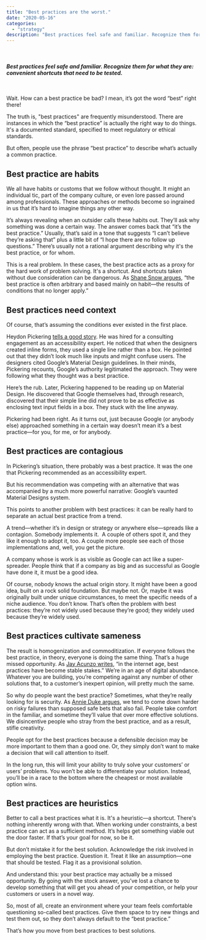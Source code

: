 ```yaml
---
title: "Best practices are the worst."
date: "2020-05-16"
categories:
  - "strategy"
description: "Best practices feel safe and familiar. Recognize them for what they are: convenient shortcuts that need to be tested."
---
```


 

#### _Best practices feel safe and familiar. Recognize them for what they are: convenient shortcuts that need to be tested._

 

Wait. How can a best practice be bad? I mean, it’s got the word “best” right there!  

The truth is, "best practices" are frequently misunderstood. There are instances in which the “best practice” is actually the right way to do things. It's a documented standard, specified to meet regulatory or ethical standards.  

But often, people use the phrase “best practice” to describe what’s actually a common practice. 

## Best practice are habits

We all have habits or customs that we follow without thought. It might an individual tic, part of the company culture, or even lore passed around among professionals. These approaches or methods become so ingrained in us that it’s hard to imagine things any other way. 

It’s always revealing when an outsider calls these habits out. They’ll ask why something was done a certain way. The answer comes back that “it’s the best practice.” Usually, that’s said in a tone that suggests “I can’t believe they’re asking that” plus a little bit of “I hope there are no follow up questions.” There’s usually not a rational argument describing why it's the best practice, or for whom. 

This is a real problem. In these cases, the best practice acts as a proxy for the hard work of problem solving. It's a shortcut. And shortcuts taken without due consideration can be dangerous. As [Shane Snow argues](https://www.fastcompany.com/3052222/the-problem-with-best-practices), “the best practice is often arbitrary and based mainly on habit—the results of conditions that no longer apply.”

## Best practices need context

Of course, that’s assuming the conditions ever existed in the first place.

Heydon Pickering [tells a good story](https://heydonworks.com/article/listen-to-me-not-google/). He was hired for a consulting engagement as an accessibility expert. He noticed that when the designers created inline forms, they used a single line rather than a box. He pointed out that they didn’t look much like inputs and might confuse users. The designers cited Google’s Material Design guidelines. In their minds, Pickering recounts, Google’s authority legitimated the approach. They were following what they thought was a best practice. 

Here’s the rub. Later, Pickering happened to be reading up on Material Design. He discovered that Google themselves had, through research, discovered that their simple line did not prove to be as effective as enclosing text input fields in a box. They stuck with the line anyway. 

Pickering had been right. As it turns out, just because Google (or anybody else) approached something in a certain way doesn’t mean it’s a best practice—for you, for me, or for anybody.  

## Best practices are contagious

In Pickering’s situation, there probably was a best practice. It was the one that Pickering recommended as an accessibility expert. 

But his recommendation was competing with an alternative that was accompanied by a much more powerful narrative: Google’s vaunted Material Designs system.  

This points to another problem with best practices: it can be really hard to separate an actual best practice from a trend. 

A trend—whether it’s in design or strategy or anywhere else—spreads like a contagion. Somebody implements it.  A couple of others spot it, and they like it enough to adopt it, too. A couple more people see each of those implementations and, well, you get the picture. 

A company whose is work is as visible as Google can act like a super-spreader. People think that if a company as big and as successful as Google have done it, it must be a good idea. 

Of course, nobody knows the actual origin story. It might have been a good idea, built on a rock solid foundation. But maybe not. Or, maybe it was originally built under unique circumstances, to meet the specific needs of a niche audience. You don’t know. That’s often the problem with best practices: they’re not widely used because they’re good; they widely used because they’re widely used.  

## Best practices cultivate sameness

The result is homogenization and commoditization. If everyone follows the best practice, in theory, everyone is doing the same thing. That’s a huge missed opportunity. As [Jay Acunzo writes](https://amzn.to/2BzR2WD), “in the internet age, best practices have become stable stakes.” We’re in an age of digital abundance. Whatever you are building, you’re competing against any number of other solutions that, to a customer’s inexpert opinion, will pretty much the same.   

So why do people want the best practice? Sometimes, what they’re really looking for is security. As [Annie Duke argues](https://amzn.to/2MDOAAJ), we tend to come down harder on risky failures than supposed safe bets that also fail. People take comfort in the familiar, and sometime they’ll value that over more effective solutions. We disincentive people who stray from the best practice, and as a result, stifle creativity. 

People opt for the best practices because a defensible decision may be more important to them than a good one. Or, they simply don’t want to make a decision that will call attention to itself. 

In the long run, this will limit your ability to truly solve your customers’ or users’ problems. You won’t be able to differentiate your solution. Instead, you’ll be in a race to the bottom where the cheapest or most available option wins. 

## Best practices are heuristics 

Better to call a best practices what it is. It's a heuristic—a shortcut. There's nothing inherently wrong with that. When working under constraints, a best practice can act as a sufficient method. It’s helps get something viable out the door faster. If that’s your goal for now, so be it. 

But don’t mistake it for the best solution. Acknowledge the risk involved in employing the best practice. Question it. Treat it like an assumption—one that should be tested. Flag it as a provisional solution. 

And understand this: your best practice may actually be a missed opportunity. By going with the stock answer, you’ve lost a chance to develop something that will get you ahead of your competition, or help your customers or users in a novel way.

So, most of all, create an environment where your team feels comfortable questioning so-called best practices. Give them space to try new things and test them out, so they don’t always default to the “best practice.”

That’s how you move from best practices to best solutions.
